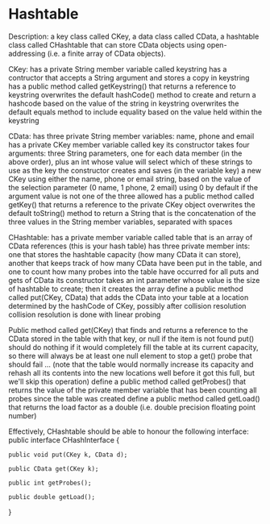 # Hashtable


Description: 
a key class called CKey,
a data class called CData,
a hashtable class called CHashtable that can store CData objects using open-addressing (i.e. a finite array of CData objects).

CKey:
has a private String member variable called keystring
has a contructor that accepts a String argument and stores a copy in keystring
has a public method called getKeystring() that returns a reference to keystring
overwrites the default hashCode() method to create and return a hashcode based on the value of the string in keystring
overwrites the default equals method to include equality based on the value held within the keystring

CData:
has three private String member variables: name, phone and email
has a private CKey member variable called key
its constructor takes four arguments: three String parameters, one for each data member (in the above order), plus an int whose value will select which of these strings to use as the key
the constructor creates and saves (in the variable key) a new CKey using either the name, phone or email string, based on the value of the selection parameter (0 name, 1 phone, 2 email) using 0 by default if the argument value is not one of the three allowed
has a public method called getKey() that returns a reference to the private CKey object
overwrites the default toString() method to return a String that is the concatenation of the three values in the String member variables, separated with spaces

CHashtable:
has a private member variable called table that is an array of CData references (this is your hash table)
has three private member ints: one that stores the hashtable capacity (how many CData it can store), another that keeps track of how many CData have been put in the table, and one to count how many probes into the table have occurred for all puts and gets of CData
its constructor takes an int parameter whose value is the size of hashtable to create; then it creates the array
define a public method called put(CKey, CData) that adds the CData into your table at a location determined by the hashCode of CKey, possibly after collision resolution
collision resolution is done with linear probing

Public method called get(CKey) that finds and returns a reference to the CData stored in the table with that key, or null if the item is not found
put() should do nothing if it would completely fill the table at its current capacity, so there will always be at least one null element to stop a get() probe that should fail ... (note that the table would normally increase its capacity and rehash all its contents into the new locations well before it got this full, but we'll skip this operation)
define a public method called getProbes() that returns the value of the private member variable that has been counting all probes since the table was created
define a public method called getLoad() that returns the load factor as a double (i.e. double precision floating point number)

Effectively, CHashtable should be able to honour the following interface:
  public interface CHashInterface {

    public void put(CKey k, CData d);

    public CData get(CKey k);

    public int getProbes();

    public double getLoad();
  }   
